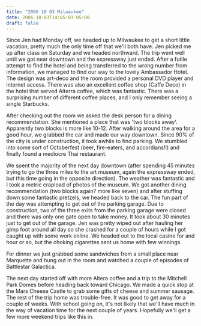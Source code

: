 ```yaml
---
title: "2006 10 03 Milwaukee"
date: 2006-10-03T14:05:03-05:00
draft: false
---
```


Since Jen had Monday off, we headed up to Milwaukee to get a short little vacation, pretty much the only time off that we'll both have. Jen picked me up after class on Saturday and we headed northward. The trip went well until we got near downtown and the expressway just ended. After a futile attempt to find the hotel and being transferred to the wrong number from information, we managed to find our way to the lovely Ambassador Hotel. The design was art-deco and the room provided a personal DVD player and internet access. There was also an excellent coffee shop (Caffe Deco) in the hotel that served Alterra coffee, which was fantastic. There was a surprising number of different coffee places, and I only remember seeing a single Starbucks. 

After checking out the room we asked the desk person for a dining recommendation. She mentioned a place that was 'two blocks away'. Apparently two blocks is more like 10-12. After walking around the area for a good hour, we grabbed the car and made our way downtown. Since 90% of the city is under construction, it took awhile to find parking. We stumbled into some sort of Octoberfest (beer, fire-eaters, and accordians!!) and finally found a mediocre Thai restaurant. 

We spent the majority of the next day downtown (after spending 45 minutes trying to go the three miles to the art museum, again the expressway ended, but this time going in the opposite direction). The weather was fantastic and I took a metric crapload of photos of the museum. We got another dining recommendation (two blocks again? more like seven) and after stuffing down some fantastic pretzels, we headed back to the car. The fun part of the day was attempting to get out of the parking garage. Due to construction, two of the three exits from the parking garage were closed and there was only one gate open to take money. It took about 30 minutes just to get out of the garage. Jen was pretty wiped out after hauling her gimp foot around all day so she crashed for a couple of hours while I got caught up with some work online. We headed out to the local casino for and hour or so, but the choking cigarettes sent us home with few winnings. 

For dinner we just grabbed some sandwiches from a small place near Marquette and hung out in the room and watched a couple of episodes of Battlestar Galactica. 

The next day started off with more Altera coffee and a trip to the Mitchell Park Domes before heading back toward Chicago. We made a quick stop at the Mars Cheese Castle to grab some gifts of cheese and summer sausage. The rest of the trip home was trouble-free. It was good to get away for a couple of weeks. With school going on, it's not likely that we'll have much in the way of vacation time for the next couple of years. Hopefully we'll get a few more weekend trips like this in. 

